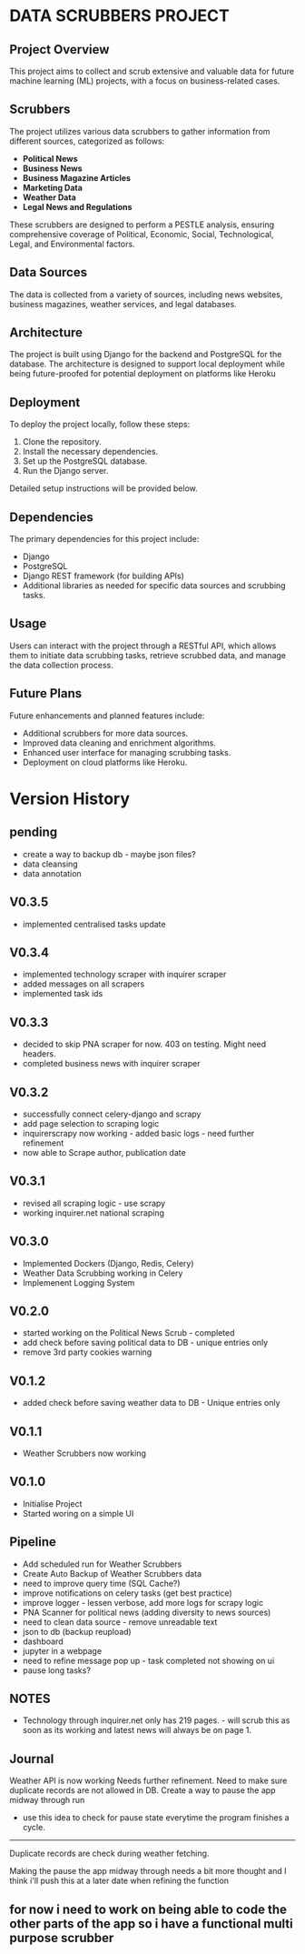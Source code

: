 # DATA SCRUBBERS PROJECT

## Project Overview
This project aims to collect and scrub extensive and valuable data for future machine learning (ML) projects, with a focus on business-related cases.

## Scrubbers
The project utilizes various data scrubbers to gather information from different sources, categorized as follows:
- **Political News**
- **Business News**
- **Business Magazine Articles**
- **Marketing Data**
- **Weather Data**
- **Legal News and Regulations**

These scrubbers are designed to perform a PESTLE analysis, ensuring comprehensive coverage of Political, Economic, Social, Technological, Legal, and Environmental factors.

## Data Sources
The data is collected from a variety of sources, including news websites, business magazines, weather services, and legal databases.

## Architecture
The project is built using Django for the backend and PostgreSQL for the database. The architecture is designed to support local deployment while being future-proofed for potential deployment on platforms like Heroku

## Deployment
To deploy the project locally, follow these steps:
1. Clone the repository.
2. Install the necessary dependencies.
3. Set up the PostgreSQL database.
4. Run the Django server.

Detailed setup instructions will be provided below.

## Dependencies
The primary dependencies for this project include:
- Django
- PostgreSQL
- Django REST framework (for building APIs)
- Additional libraries as needed for specific data sources and scrubbing tasks.

## Usage
Users can interact with the project through a RESTful API, which allows them to initiate data scrubbing tasks, retrieve scrubbed data, and manage the data collection process.

## Future Plans
Future enhancements and planned features include:
- Additional scrubbers for more data sources.
- Improved data cleaning and enrichment algorithms.
- Enhanced user interface for managing scrubbing tasks.
- Deployment on cloud platforms like Heroku.

# Version History

## pending
- create a way to backup db - maybe json files?
- data cleansing
- data annotation

## V0.3.5
- implemented centralised tasks update

## V0.3.4
- implemented technology scraper with inquirer scraper
- added messages on all scrapers
- implemented task ids

## V0.3.3
- decided to skip PNA scraper for now. 403 on testing. Might need headers.
- completed business news with inquirer scraper

## V0.3.2
- successfully connect celery-django and scrapy
- add page selection to scraping logic
- inquirerscrapy now working - added basic logs - need further refinement
- now able to Scrape author, publication date

## V0.3.1
- revised all scraping logic - use scrapy
- working inquirer.net national scraping

## V0.3.0
- Implemented Dockers (Django, Redis, Celery)
- Weather Data Scrubbing working in Celery
- Implemenent Logging System

## V0.2.0
- started working on the Political News Scrub - completed
- add check before saving political data to DB - unique entries only
- remove 3rd party cookies warning

## V0.1.2
- added check before saving weather data to DB - Unique entries only

## V0.1.1
- Weather Scrubbers now working

## V0.1.0
- Initialise Project
- Started woring on a simple UI


## Pipeline
- Add scheduled run for Weather Scrubbers
- Create Auto Backup of Weather Scrubbers data
- need to improve query time (SQL Cache?)
- improve notifications on celery tasks (get best practice)
- improve logger - lessen verbose, add more logs for scrapy logic
- PNA Scanner for political news (adding diversity to news sources)
- need to clean data source - remove unreadable text
- json to db (backup reupload)
- dashboard
- jupyter in a webpage
- need to refine message pop up - task completed not showing on ui
- pause long tasks?


## NOTES
- Technology through inquirer.net only has 219 pages. - will scrub this as soon as its working and latest news will always be on page 1.



## Journal

Weather API is now working
Needs further refinement. Need to make sure duplicate records are not allowed in DB.
Create a way to pause the app midway through run
- use this idea to check for pause state everytime the program finishes a cycle.

-----------------
Duplicate records are check during weather fetching.

Making the pause the app midway through needs a bit more thought and I think i'll push this at a later date when refining the function

for now i need to work on being able to code the other parts of the app so i have a functional multi purpose scrubber
------------